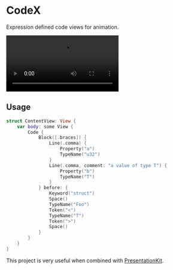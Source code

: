 # CodeX

Expression defined code views for animation.

![](https://cdn.adinack.dev/CodeX/demo.mp4)

## Usage

```swift
struct ContentView: View {
    var body: some View {
        Code {
            Block([.braces]) {
                Line(.comma) {
                    Property("a")
                    TypeName("u32")
                }
                Line(.comma, comment: "a value of type T") {
                    Property("b")
                    TypeName("T")
                }
            } before: {
                Keyword("struct")
                Space()
                TypeName("Foo")
                Token("<")
                TypeName("T")
                Token(">")
                Space()
            }
        }
    }
}
```

This project is very useful when combined with [PresentationKit](https://github.com/adinack/presentationkit).
